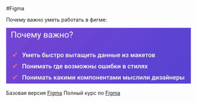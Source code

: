 #Figma 

Почему важно уметь работать в фигме:

![](_png/430b0e0243442b07b5b569f1d57e85f5.png)

Базовая версия [Figma](../../HTML+CSS__Git+NPM/Базовая%20вёрстка/Глава%203.%20Figma/Figma.md)
Полный курс по [Figma](../../../Figma/Figma.md)
